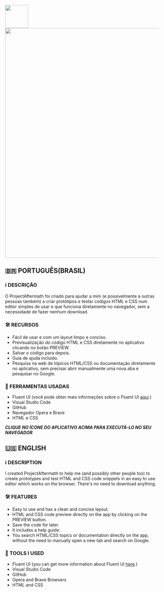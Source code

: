 <a href="https://redwars22.github.io/Web2/Aftermath/splash.html">
  <img src="https://redwars22.github.io/Website/img/aftermath.png" width="75px"/>
</a>

<img src="https://raw.githubusercontent.com/Redwars22/Web2/main/Aftermath/aftermath.png" width="750px"/>

## 🇧🇷 PORTUGUÊS(BRASIL)
### ℹ️ DESCRIÇÃO
O ProjectAftermath foi criado para ajudar a mim (e possivelmente a outras pessoas também) a criar protótipos e testar códigos HTML e CSS num editor simples de usar e que funciona diretamente no navegador, sem a necessidade de fazer nenhum download.

### 🛠 RECURSOS
- Fácil de usar e com um layout limpo e conciso.
- Previsualização do código HTML e CSS diretamente no aplicativo clicando no botão PREVIEW.
- Salvar o código para depois.
- Guia de ajuda incluído.
- Pesquisa na web de tópicos HTML/CSS ou documentação diretamente no aplicativo, sem precisar abrir manualmente uma nova aba e pesquisar no Google.

### 🧰 FERRAMENTAS USADAS
- Fluent UI (você pode obter mais informações sobre o Fluent UI [aqui](https://docs.microsoft.com/en-us/fluent-ui/web-components/).)
- Visual Studio Code
- GitHub
- Navegador Opera e Brave
- HTML e CSS

***CLIQUE NO ÍCONE DO APLICATIVO ACIMA PARA EXECUTÁ-LO NO SEU NAVEGADOR***

## 🇺🇸 ENGLISH
### ℹ️ DESCRIPTION
I created ProjectAftermath to help me (and possibly other people too) to create prototypes and test HTML and CSS code snippets in an easy to use editor which works on the browser. There's no need to download anything.

### 🛠 FEATURES
- Easy to use and has a clean and concise layout.
- HTML and CSS code preview directly on the app by clicking on the PREVIEW button.
- Save the code for later.
- It includes a help guide.
- You search HTML/CSS topics or documentation directly on the app, without the need to manually open a new tab and search on Google.

### 🧰 TOOLS I USED
- Fluent UI (you can get more information about Fluent UI [here](https://docs.microsoft.com/en-us/fluent-ui/web-components/).)
- Visual Studio Code
- GitHub
- Opera and Brave Browsers
- HTML and CSS
